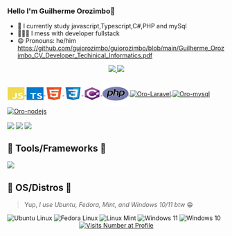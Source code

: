 ### Hello I'm Guilherme Orozimbo👋



- 🌱 I currently study javascript,Typescript,C#,PHP and mySql
- 👨🏽‍💻 I mess with developer fullstack 
- 😄 Pronouns: he/him
 <br>https://github.com/guiorozimbo/guiorozimbo/blob/main/Guilherme_Orozimbo_CV_Developer_Techinical_Informatics.pdf
<div align="center">
 <a href="https://github.com/guiorozimbo">
 <img height="180em" src="https://github-readme-stats.vercel.app/api?username=guiorozimbo&show_icons=true&theme=react&include_all_commits=true&count_private=true"/>
 <img height="180em" src="https://github-readme-stats.vercel.app/api/top-langs/?username=guiorozimbo&layout=compact&langs_count=7&theme=react"/>
</div>

  
 
  <div style="display: inline_block"><br>
  <img align="center" alt="Oro-Js" height="30" width="40" src="https://raw.githubusercontent.com/devicons/devicon/master/icons/javascript/javascript-plain.svg">
  <img align="center" alt="Oro-Ts" height="30" width="40" src="https://raw.githubusercontent.com/devicons/devicon/master/icons/typescript/typescript-plain.svg">
  <img align="center" alt="Oro-HTML" height="30" width="40" src="https://raw.githubusercontent.com/devicons/devicon/master/icons/html5/html5-original.svg">
  <img align="center" alt="Oro-CSS" height="30" width="40" src="https://raw.githubusercontent.com/devicons/devicon/master/icons/css3/css3-original.svg">
  <img align="center" alt="Oro-Csharp" height="30" width="40" src="https://raw.githubusercontent.com/devicons/devicon/master/icons/csharp/csharp-original.svg">
    <img align="center" alt="Oro-PHP" height="60" width="60"  src=https://raw.githubusercontent.com/devicons/devicon/master/icons/php/php-original.svg>
    <img align="center" alt="Oro-Laravel" height="90" width="90"  src="https://camo.githubusercontent.com/b45646b731e79ad9658e91d504a457299ba8bb65a838c87426ec11a1b044102e/68747470733a2f2f696d672e736869656c64732e696f2f62616467652f6c61726176656c2d3030303030303f7374796c653d666f722d7468652d6261646765266c6f676f3d6c61726176656c266c6f676f436f6c6f723d666632643230">
  <img align="center" alt="Oro-mysql"height="50" width="50"src="https://github.com/Thomas-Boi/devicon/blob/master/icons/mysql/mysql-original-wordmark.svg">
   <img align="center" alt="Oro-nodejs" height="60" width="60"  src=https://github.com/Thomas-Boi/devicon/blob/master/icons/nodejs/nodejs-original-wordmark.svg>
   
</div>
  
<br>
  <div>
     <a href="https://www.instagram.com/guilherme_orozimbo/" target="_blank"><img src="https://img.shields.io/badge/-Instagram-%23333?style=for-the-badge&logo=instagram&logoColor=white" target="_blank"></a>
   <a href="mailto:guilhermegv890@gmail.com" ><img src="https://img.shields.io/badge/-Gmail-%23333?style=for-the-badge&logo=gmail&logoColor=white" target="_blank"></a>
    <a href="https://www.linkedin.com/in/guilherme-ramos-b28b6124b" target="_blank"><img src="https://img.shields.io/badge/-LinkedIn-%23333?style=for-the-badge&logo=linkedin&logoColor=white" target="_blank"></a> 
 </div>
 <h2 align="left">🧰 Tools/Frameworks 🧰</h2>
 
 <p align="left">
  <a href="https://skillicons.dev">
    <img src="https://skillicons.dev/icons?i=github,git,bootstrap,vscode,windows,linux,nodejs,postman,laravel" />
  </a>
</p>
<h2>🐧 OS/Distros 🐧 </h2>

> Yup, *I use Ubuntu, Fedora, Mint, and Windows 10/11 btw* 😁

<a alt="Ubuntu">
  <img alt="Ubuntu Linux" src="https://img.shields.io/badge/Ubuntu-C51A4A?style=for-the-badge&logo=ubuntu" />
</a>
<a alt="Fedora">
  <img alt="Fedora Linux" src="https://img.shields.io/badge/Fedora-51A2DA?style=for-the-badge&logo=fedora&logoColor=white" />
</a>
<a alt="Linux Mint">
  <img alt="Linux Mint" src="https://img.shields.io/badge/Linux%20Mint-87CF3E?style=for-the-badge&logo=linux-mint&logoColor=white" />
</a>
<a alt="Windows 11">
  <img alt="Windows 11" src="https://img.shields.io/badge/Windows%2011-0078D6?style=for-the-badge&logo=windows11&logoColor=white" />
</a>
<a alt="Windows 10">
  <img alt="Windows 10" src="https://img.shields.io/badge/Windows%2010-0078D6?style=for-the-badge&logo=windows&logoColor=white" />
</a>

 <br>
  <div align='center'>
  <a href="https://github.com/guiorozimbo"><img alt="Visits Number at Profile" src="https://komarev.com/ghpvc/?username=guiorozimbo&color=lightgrey&style=flat-square&label=Visitas"></a>
</div>
 
  
   
   
